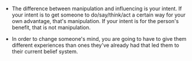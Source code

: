 - The difference between manipulation and influencing is your intent. If your intent is to get someone to do/say/think/act a certain way for your own advantage, that's manipulation. If your intent is for the person's benefit, that is not manipulation.

- In order to change someone's mind, you are going to have to give them different experiences than ones they've already had that led them to their current belief system.
